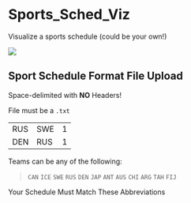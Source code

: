 # Sports_Sched_Viz
Visualize a sports schedule (could be your own!)

![](https://github.com/AlexanderHolmes0/Sports_Sched_Viz/blob/main/Sample.png)

## Sport Schedule Format File Upload
Space-delimited with **NO** Headers!

File must be a `.txt`

|   |   |  |
|---|---|--|
|RUS| SWE |   1|
| DEN | RUS | 1|

Teams can be any of the following:

> `CAN` `ICE` `SWE` `RUS` `DEN` `JAP` `ANT` `AUS` `CHI` `ARG` `TAH` `FIJ`

Your Schedule Must Match These Abbreviations
